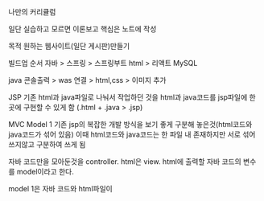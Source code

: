 나만의 커리큘럼

일단 실습하고 모르면 이론보고 핵심은 노트에 작성

목적 원하는 웹사이트(일단 게시판)만들기

빌드업 순서
자바 > 스프링 > 스프링부트
html > 리액트
MySQL

java 콘솔출력 > was 연결 >  html,css > 이미지 추가


JSP
기존 html과 java파일로 나눠서 작업하던 것을 html과 java코드를 jsp파일에 한 곳에 구현할 수 있게 함
(.html + .java > .jsp)

MVC Model 1
기존 jsp의 복잡한 개발 방식을 보기 좋게 구분해 놓은것(html코드와 java코드가 섞어 있음)
이때 html코드와 java코드는 한 파일 내 존재하지만 서로 섞어 쓰지않고 구분하여 쓰게 됨

자바 코드만을 모아둔것을 controller.
html은 view.
html에 출력할 자바 코드의 변수를 model이라고 한다.

model 1은 자바 코드와 html파일이 
